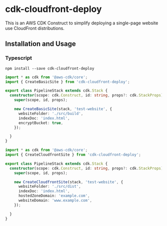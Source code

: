 # cdk-cloudfront-deploy
This is an AWS CDK Construct to simplify deploying a single-page website use CloudFront distributions.

## Installation and Usage

### Typescript

```console
npm install --save cdk-cloudfront-deploy
```

```typescript
import * as cdk from '@aws-cdk/core';
import { CreateBasicSite } from 'cdk-cloudfront-deploy';

export class PipelineStack extends cdk.Stack {
  constructor(scope: cdk.Construct, id: string, props?: cdk.StackProps) {
    super(scope, id, props);

    new CreateBasicSite(stack, 'test-website', {
      websiteFolder: './src/build',
      indexDoc: 'index.html',
      encryptBucket: true,
    });

  }
}
```

```typescript
import * as cdk from '@aws-cdk/core';
import { CreateCloudfrontSite } from 'cdk-cloudfront-deploy';

export class PipelineStack extends cdk.Stack {
  constructor(scope: cdk.Construct, id: string, props?: cdk.StackProps) {
    super(scope, id, props);

    new CreateCloudfrontSite(stack, 'test-website', {
      websiteFolder: './src/dist',
      indexDoc: 'index.html',
      hostedZoneDomain: 'example.com',
      websiteDomain: 'www.example.com',
    });

  }
}
```
